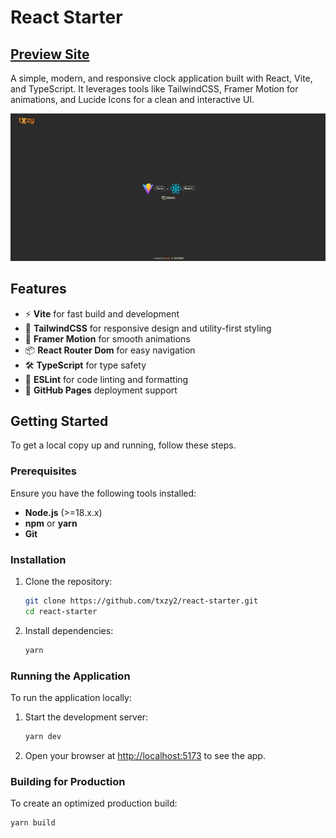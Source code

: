 # React Starter

## [Preview Site](https://txzy2.github.io/react-starter/)

A simple, modern, and responsive clock application built with React, Vite, and TypeScript. It leverages tools like TailwindCSS, Framer Motion for animations, and Lucide Icons for a clean and interactive UI.

![Screen](./public/Screenshot.png)

## Features

- ⚡ **Vite** for fast build and development
- 💅 **TailwindCSS** for responsive design and utility-first styling
- 🎨 **Framer Motion** for smooth animations
- 📦 **React Router Dom** for easy navigation
- 🛠️ **TypeScript** for type safety
- 🚀 **ESLint** for code linting and formatting
- 📄 **GitHub Pages** deployment support

## Getting Started

To get a local copy up and running, follow these steps.

### Prerequisites

Ensure you have the following tools installed:

- **Node.js** (>=18.x.x)
- **npm** or **yarn**
- **Git**

### Installation

1. Clone the repository:

   ```bash
   git clone https://github.com/txzy2/react-starter.git
   cd react-starter
   ```

2. Install dependencies:
   ```bash
   yarn
   ```

### Running the Application

To run the application locally:

1. Start the development server:

   ```bash
   yarn dev
   ```

2. Open your browser at [http://localhost:5173](http://localhost:5173) to see the app.

### Building for Production

To create an optimized production build:

```bash
yarn build
```
